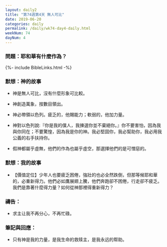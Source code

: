 ```yaml
---
layout: daily2
title: "第74週第4天 無人可比"
date: 2019-06-20
categories: daily
permalink: /daily/wk74-day4-daily.html
weekNum: 74
dayNum: 4
---
```


### 問題：耶和華有什麼作為？
 
{%- include BibleLinks.html -%}

### 默想：神的故事
+ 神是無人可比，沒有什麼形象可比較。

+ 神創造萬象，按數目領出。

+ 神必帶領以色列。疲乏的，他賜能力；軟弱的，他加力量。

+ 神對以色列說:『你是我的僕人，我揀選你並不棄絕你。』你不要害怕，因為我與你同在；不要驚惶，因為我是你的神。我必堅固你，我必幫助你，我必用我公義的右手扶持你。

+ 假神都屬乎虛無，他們的作為也屬乎虛空，那選擇他們的是可憎惡的。

### 默想：我的故事
+ 【價值定位】少年人也要疲乏困倦，強壯的也必全然跌倒，但那等候耶和華的，必重新得力。他們必如鷹展翅上騰，他們奔跑卻不困倦，行走卻不疲乏。我們是靠著什麼得力量？如何從神那裡得重新得力？

### 禱告：

+ 求主让我不再分心，不再忙碌。

### 筆記與回應：

+ 只有神是我的力量，是我生命的救赎主，是我永远的帮助。
